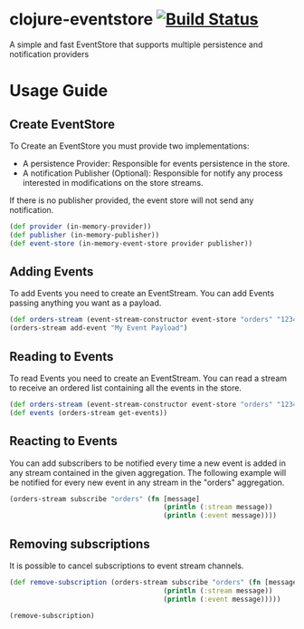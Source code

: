 # clojure-eventstore [![Build Status](https://travis-ci.com/leandroleo02/clojure-eventstore.svg?branch=master)](https://travis-ci.com/leandroleo02/clojure-eventstore)
A simple and fast EventStore that supports multiple persistence and notification providers

# Usage Guide

## Create EventStore

To Create an EventStore you must provide two implementations:

* A persistence Provider: Responsible for events persistence in the store.
* A notification Publisher (Optional): Responsible for notify any process interested in modifications on the store streams.

If there is no publisher provided, the event store will not send any notification.

```clojure
(def provider (in-memory-provider))
(def publisher (in-memory-publisher))
(def event-store (in-memory-event-store provider publisher))
```

## Adding Events

To add Events you need to create an EventStream. You can add Events passing anything you want as a payload.

```clojure
(def orders-stream (event-stream-constructor event-store "orders" "123456"))
(orders-stream add-event "My Event Payload")
```

## Reading to Events

To read Events you need to create an EventStream. You can read a stream to receive an ordered list containing all the events in the store.

```clojure
(def orders-stream (event-stream-constructor event-store "orders" "123456"))
(def events (orders-stream get-events))
```

## Reacting to Events

You can add subscribers to be notified every time a new event is added in any stream contained in the given aggregation. The following example will be notified for every new event in any stream in the "orders" aggregation.

```clojure
(orders-stream subscribe "orders" (fn [message] 
                                      (println (:stream message)) 
                                      (println (:event message))))
```

## Removing subscriptions

It is possible to cancel subscriptions to event stream channels.

```clojure
(def remove-subscription (orders-stream subscribe "orders" (fn [message] 
                                      (println (:stream message)) 
                                      (println (:event message)))))
                                      
(remove-subscription)
```
